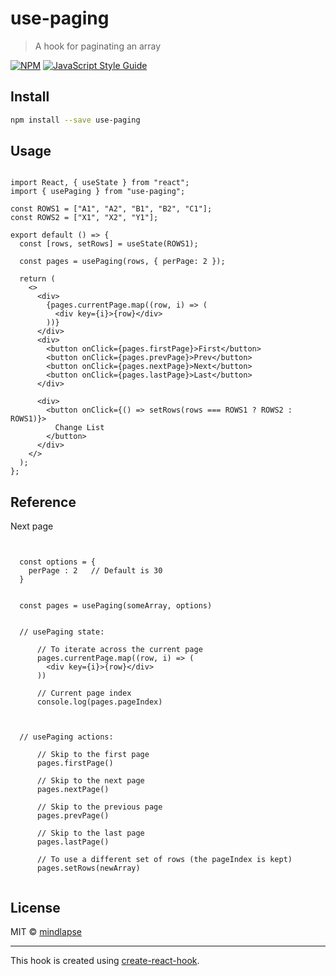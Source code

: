 # use-paging

> A hook for paginating an array

[![NPM](https://img.shields.io/npm/v/use-paging.svg)](https://www.npmjs.com/package/use-paging) [![JavaScript Style Guide](https://img.shields.io/badge/code_style-standard-brightgreen.svg)](https://standardjs.com)

## Install

```bash
npm install --save use-paging
```


## Usage

```tsx

import React, { useState } from "react";
import { usePaging } from "use-paging";

const ROWS1 = ["A1", "A2", "B1", "B2", "C1"];
const ROWS2 = ["X1", "X2", "Y1"];

export default () => {
  const [rows, setRows] = useState(ROWS1);

  const pages = usePaging(rows, { perPage: 2 });

  return (
    <>
      <div>
        {pages.currentPage.map((row, i) => (
          <div key={i}>{row}</div>
        ))}
      </div>
      <div>
        <button onClick={pages.firstPage}>First</button>
        <button onClick={pages.prevPage}>Prev</button>
        <button onClick={pages.nextPage}>Next</button>
        <button onClick={pages.lastPage}>Last</button>
      </div>

      <div>
        <button onClick={() => setRows(rows === ROWS1 ? ROWS2 : ROWS1)}>
          Change List
        </button>
      </div>
    </>
  );
};

```

## Reference

Next page
```tsx


  const options = {
    perPage : 2   // Default is 30
  }


  const pages = usePaging(someArray, options)


  // usePaging state:

      // To iterate across the current page
      pages.currentPage.map((row, i) => (
        <div key={i}>{row}</div>
      ))

      // Current page index
      console.log(pages.pageIndex)



  // usePaging actions:

      // Skip to the first page
      pages.firstPage()

      // Skip to the next page
      pages.nextPage()

      // Skip to the previous page
      pages.prevPage()  

      // Skip to the last page
      pages.lastPage()

      // To use a different set of rows (the pageIndex is kept)
      pages.setRows(newArray)


```


## License

MIT © [mindlapse](https://github.com/mindlapse)

---

This hook is created using [create-react-hook](https://github.com/hermanya/create-react-hook).
